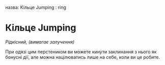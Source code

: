 назва: Кільце Jumping : ring

# Кільце Jumping
_Рідкісний, (вимагає залучення)_

При одязі цим перстеником ви можете кинути заклинання з нього як бонусні дії, але можна націлюватись лише на себе, коли ви це робите. 